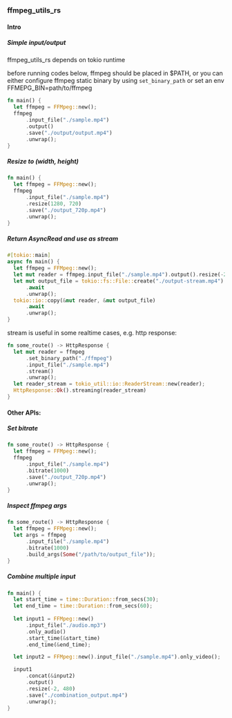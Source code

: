### ffmpeg_utils_rs

#### Intro

##### Simple input/output

ffmpeg_utils_rs depends on tokio runtime

before running codes below, ffmpeg should be placed in $PATH,
or you can either configure ffmpeg static binary by using `set_binary_path`
or set an env FFMEPG_BIN=path/to/ffmpeg

```rust
fn main() {
  let ffmpeg = FFMpeg::new();
  ffmpeg
      .input_file("./sample.mp4")
      .output()
      .save("./output/output.mp4")
      .unwrap();
}
```

##### Resize to (width, height)

```rust
fn main() {
  let ffmpeg = FFMpeg::new();
  ffmpeg
      .input_file("./sample.mp4")
      .resize(1280, 720)
      .save("./output_720p.mp4")
      .unwrap();
}
```

##### Return AsyncRead and use as stream

```rust
#[tokio::main]
async fn main() {
  let ffmpeg = FFMpeg::new();
  let mut reader = ffmpeg.input_file("./sample.mp4").output().resize(-2, 320).stream().unwrap();
  let mut output_file = tokio::fs::File::create("./output-stream.mp4")
      .await
      .unwrap();
  tokio::io::copy(&mut reader, &mut output_file)
      .await
      .unwrap();
}
```

stream is useful in some realtime cases, e.g. http response:

```rust
fn some_route() -> HttpResponse {
  let mut reader = ffmpeg
      .set_binary_path("./ffmpeg")
      .input_file("./sample.mp4")
      .stream()
      .unwrap();
  let reader_stream = tokio_util::io::ReaderStream::new(reader);
  HttpResponse::Ok().streaming(reader_stream)
}
```

#### Other APIs:

##### Set bitrate

```rust
fn some_route() -> HttpResponse {
  let ffmpeg = FFMpeg::new();
  ffmpeg
      .input_file("./sample.mp4")
      .bitrate(1000)
      .save("./output_720p.mp4")
      .unwrap();
}
```

##### Inspect ffmpeg args

```rust
fn some_route() -> HttpResponse {
  let ffmpeg = FFMpeg::new();
  let args = ffmpeg
      .input_file("./sample.mp4")
      .bitrate(1000)
      .build_args(Some("/path/to/output_file"));
}
```

##### Combine multiple input

```rust
fn main() {
  let start_time = time::Duration::from_secs(30);
  let end_time = time::Duration::from_secs(60);
  
  let input1 = FFMpeg::new()
      .input_file("./audio.mp3")
      .only_audio()
      .start_time(&start_time)
      .end_time(&end_time);

  let input2 = FFMpeg::new().input_file("./sample.mp4").only_video();

  input1
      .concat(&input2)
      .output()
      .resize(-2, 480)
      .save("./combination_output.mp4")
      .unwrap();
}
```
